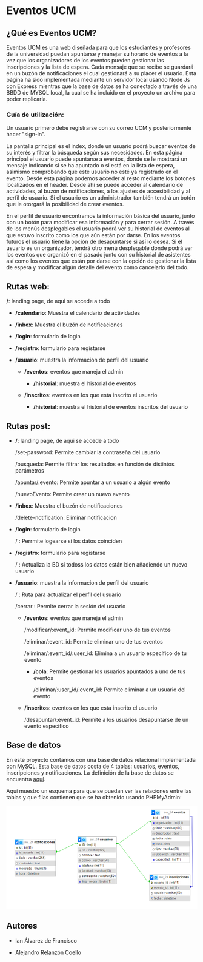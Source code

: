# Eventos UCM

## ¿Qué es Eventos UCM?

Eventos UCM es una web diseñada para que los estudiantes y profesores de la universidad puedan apuntarse y manejar su horario de eventos a la vez que los organizadores de los eventos pueden gestionar las inscripciones y la lista de espera. Cada mensaje que se recibe se guardará en un buzón de notificaciones el cual gestionará a su placer el usuario. Esta página ha sido implementada mediante un servidor local usando Node Js con Express mientras que la base de datos se ha conectado a través de una BBDD de MYSQL local, la cual se ha incluido en el proyecto un archivo para poder replicarla.

### Guía de utilización:

Un usuario primero debe registrarse con su correo UCM y posteriormente hacer "sign-in". 

La pantalla principal es el index, donde un usuario podrá buscar eventos de su interés y filtrar la búsqueda según sus necesidades. En esta página principal el usuario puede apuntarse a eventos, donde se le mostrará un mensaje indicando si se ha apuntado o si está en la lista de espera, asimismo comprobando que este usuario no esté ya registrado en el evento. Desde esta página podemos acceder al resto mediante los botones localizados en el header. Desde ahí se puede acceder al calendario de actividades, al buzón de notificaciones, a los ajustes de accesibilidad y al perfil de usuario. Si el usuario es un administrador también tendrá un botón que le otorgará la posibilidad de crear eventos.

En el perfil de usuario encontramos la información básica del usuario, junto con un botón para modificar esa información y para cerrar sesión. A través de los menús desplegables el usuario podrá ver su historial de eventos al que estuvo inscrito como los que aún están por darse. En los eventos futuros el usuario tiene la opción de desapuntarse si así lo desea. Si el usuario es un organizador, tendrá otro menú desplegable donde podrá ver los eventos que organizó en el pasado junto con su historial de asistentes así como los eventos que están por darse con la opción de gestionar la lista de espera y modificar algún detalle del evento como cancelarlo del todo. 

## Rutas web:

**/**: landing page, de aqui se accede a todo

- **/calendario**: Muestra el calendario de actividades

- **/inbox**: Muestra el buzón de notificaciones

- **/login**: formulario de login

- **/registro**: formulario para registarse

- **/usuario**: muestra la informacion de perfil del usuario

	- **/eventos**: eventos que maneja el admin

		- **/historial**: muestra el historial de eventos

	- **/inscritos**: eventos en los que esta inscrito el usuario

		- **/historial**: muestra el historial de eventos inscritos del usuario
    

## Rutas post:

- **/**: landing page, de aqui se accede a todo

	/set-password: Permite cambiar la contraseña del usuario

	/busqueda: Permite filtrar los resultados en función de distintos parámetros

	/apuntar/:evento: Permite apuntar a un usuario a algún evento

	/nuevoEvento: Permite crear un nuevo evento

- **/inbox**: Muestra el buzón de notificaciones

	/delete-notification: Eliminar notificacion

- **/login**: formulario de login

	/ : Perrmite logearse si los datos coinciden

- **/registro**: formulario para registarse

	/ : Actualiza la BD si todoss los datos están bien añadiendo un nuevo usuario

- **/usuario**: muestra la informacion de perfil del usuario
	
	/ : Ruta para actualizar el perfil del usuario
	
	/cerrar : Permite cerrar la sesión del usuario

	- **/eventos**: eventos que maneja el admin
	
		/modificar/:event_id: Permite modificar uno de tus eventos
	
		/eliminar/:event_id: Permite eliminar uno de tus eventos
	
		/eliminar/:event_id/:user_id: Elimina a un usuario específico de tu evento
	
		- **/cola**: Permite gestionar los usuarios apuntados a uno de tus eventos
		
			/eliminar/:user_id/:event_id: Permite eliminar a un usuario del evento
	
	- **/inscritos**: eventos en los que esta inscrito el usuario

		/desapuntar/:event_id: Permite a los usuarios desapuntarse de un evento específico
    
## Base de datos

En este proyecto contamos con una base de datos relacional implementada con MySQL. Esta base de datos costa de 4 tablas: usuarios, eventos, inscripciones y notificaciones. La definición de la base de datos se encuentra [aquí](resources/AW_24.sql). 

Aquí muestro un esquema para que se puedan ver las relaciones entre las tablas y que filas contienen que se ha obtenido usando PHPMyAdmin:

![esquemaBBDD](resources/esquemaBBDD.png)

## Autores

- Ian Álvarez de Francisco

- Alejandro Relanzón Coello